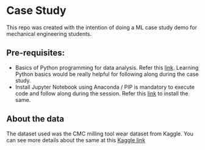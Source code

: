 # Case Study
This repo was created with the intention of doing a ML case study demo for mechanical engineering students.

## Pre-requisites:
- Basics of Python programming for data analysis. Refer this [link](https://www.w3schools.com/python/). Learning Python basics would be really helpful for following along during the case study.
- Install Jupyter Notebook using Anaconda / PIP is mandatory to execute code and follow along during the session. Refer this [link](https://www.mygreatlearning.com/blog/how-to-install-jupyter-notebook/#:~:text=written%20in%20Python.-,Installing%20Jupyter%20Notebook%20using%20Anaconda,-Anaconda%20platform%20also) to install the same.

## About the data
The dataset used was the CMC milling tool wear dataset from Kaggle. You can see more details about the same at this [Kaggle link](https://www.kaggle.com/datasets/shasun/tool-wear-detection-in-cnc-mill/code?datasetId=18653&amp;sortBy=voteCount)
